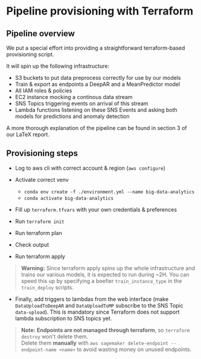 
# Pipeline provisioning with Terraform
## Pipeline overview
We put a special effort into providing a straightforward terraform-based provisioning script. 

It will spin up the following infrastructure:
- S3 buckets to put data preprocess correctly for use by our models
- Train & export as endpoints a DeepAR and a MeanPredictor model
- All IAM roles & policies
- EC2 instance mocking a continous data stream
- SNS Topics triggering events on arrival of this stream 
- Lambda functions listening on these SNS Events and asking both models for predictions and anomaly detection

A more thorough explanation of the pipeline can be found in section 3 of our LaTeX report.


## Provisioning steps

- Log to aws cli with correct account & region (`aws configure`)
- Activate correct venv
    - `conda env create -f ./environment.yml --name big-data-analytics`
    -  `conda activate big-data-analytics`

- Fill up `terraform.tfvars` with your own credentials & preferences
- Run `terraform init`

- Run terraform plan
- Check output
- Run terraform apply  
>**Warning:** Since terraform apply spins up the whole infrastructure and trains our various models, it is expected to run during ~2H. You can speed this up by specifying a beefier `train_instance_type` in the `train_deploy` scripts.  

- Finally, add triggers to lambdas from the web interface (make `DataUploadToDeepAR` and `DataUploadToMP` subscribe to the SNS Topic `data-upload`). This is mandatory since Terraform does not support lambda subscription to SNS topics yet.

>**Note:** **Endpoints are not managed through terraform**, so `terraform destroy` won't delete them.  
Delete them **manually** with `aws sagemaker delete-endpoint --endpoint-name <name>` to avoid wasting money on unused endpoints.
